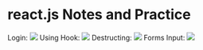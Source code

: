 # react.js Notes and Practice
Login: <img src = "https://user-images.githubusercontent.com/45786603/139744072-70fd698b-b65d-471c-94cb-9c1d8b7c2666.png">
Using Hook: <img src = "https://user-images.githubusercontent.com/45786603/139745223-32e5f405-90eb-43c8-aba9-5f56362b0fe3.png">
Destructing: <img src ="https://user-images.githubusercontent.com/45786603/139746541-a123238a-a30c-466d-b673-2c4f84709cca.png">
Forms Input: <img src ="https://user-images.githubusercontent.com/45786603/139748102-1b48113e-156e-4516-a4f4-11d4b0f671ca.png">
